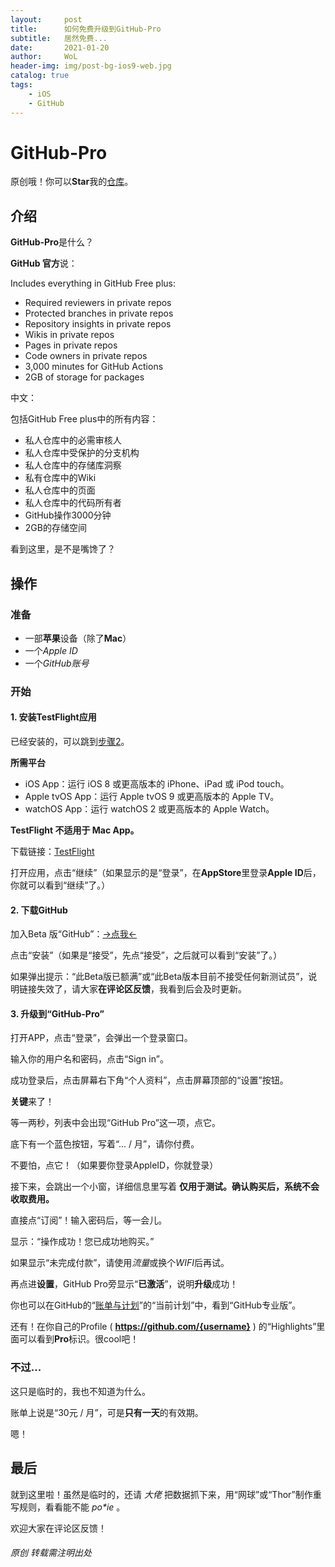 ```yaml
---
layout:     post
title:      如何免费升级到GitHub-Pro
subtitle:   居然免费...
date:       2021-01-20
author:     WoL
header-img: img/post-bg-ios9-web.jpg
catalog: true
tags:
    - iOS
    - GitHub
---
```


# GitHub-Pro

原创哦！你可以**Star**我的[仓库](https://github.com/WoLeo-Z/woleo-z.github.io/)。

## 介绍

**GitHub-Pro**是什么？

**GitHub 官方**说：

Includes everything in GitHub Free plus:
- Required reviewers in private repos
- Protected branches in private repos
- Repository insights in private repos
- Wikis in private repos
- Pages in private repos
- Code owners in private repos
- 3,000 minutes for GitHub Actions
- 2GB of storage for packages

中文：

包括GitHub Free plus中的所有内容：
- 私人仓库中的必需审核人
- 私人仓库中受保护的分支机构
- 私人仓库中的存储库洞察
- 私有仓库中的Wiki
- 私人仓库中的页面
- 私人仓库中的代码所有者
- GitHub操作3000分钟
- 2GB的存储空间

看到这里，是不是嘴馋了？

## 操作

### 准备

- 一部**苹果**设备（除了**Mac**）
- 一个*Apple ID*
- 一个*GitHub账号*

### 开始

#### 1. 安装**TestFlight**应用

已经安装的，可以跳到[步骤2](https://woleo-z.github.io/2021/01/20/%E5%A6%82%E4%BD%95%E5%85%8D%E8%B4%B9%E5%8D%87%E7%BA%A7%E5%88%B0GitHub-Pro/#2-下载github)。

**所需平台**

- iOS App：运行 iOS 8 或更高版本的 iPhone、iPad 或 iPod touch。
- Apple tvOS App：运行 Apple tvOS 9 或更高版本的 Apple TV。
- watchOS App：运行 watchOS 2 或更高版本的 Apple Watch。

**TestFlight 不适用于 Mac App。**

下载链接：[TestFlight](https://apps.apple.com/cn/app/testflight/id899247664)


打开应用，点击“继续”（如果显示的是“登录”，在**AppStore**里登录**Apple ID**后，你就可以看到“继续”了。）


#### 2. 下载**GitHub**

加入Beta 版“GitHub”：[->点我<-](https://testflight.apple.com/join/NLskzwi5)

点击“安装”（如果是“接受”，先点“接受”，之后就可以看到“安装”了。）

如果弹出提示：“此Beta版已额满”或“此Beta版本目前不接受任何新测试员”，说明链接失效了，请大家**在评论区反馈**，我看到后会及时更新。

#### 3. 升级到“GitHub-Pro”

打开APP，点击“登录”，会弹出一个登录窗口。

输入你的用户名和密码，点击“Sign in”。

成功登录后，点击屏幕右下角“个人资料”，点击屏幕顶部的“设置”按钮。

**关键**来了！

等一两秒，列表中会出现“GitHub Pro”这一项，点它。

底下有一个蓝色按钮，写着“... / 月”，请你付费。

不要怕，点它！（如果要你登录AppleID，你就登录）

接下来，会跳出一个小窗，详细信息里写着 **仅用于测试。确认购买后，系统不会收取费用。**

直接点“订阅”！输入密码后，等一会儿。

显示：“操作成功！您已成功地购买。”

如果显示“未完成付款”，请使用*流量*或换个*WIFI*后再试。

再点进**设置**，GitHub Pro旁显示“**已激活**”，说明**升级**成功！

你也可以在GitHub的“[账单与计划](https://github.com/settings/billing)”的“当前计划”中，看到“GitHub专业版”。

还有！在你自己的Profile ( **https://github.com/{username}** ) 的“Highlights”里面可以看到**Pro**标识。很cool吧！

### 不过...

这只是临时的，我也不知道为什么。

账单上说是“30元 / 月”，可是**只有一天**的有效期。

嗯！

## 最后

就到这里啦！虽然是临时的，还请 _大佬_ 把数据抓下来，用“网球”或“Thor”制作重写规则，看看能不能 _po*ie_ 。

欢迎大家在评论区反馈！

###### 原创 _转载需注明出处_
